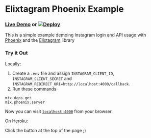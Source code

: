 # Elixtagram Phoenix Example

### [Live Demo](https://instagram-phoenix-example.herokuapp.com/) or [![Deploy](https://www.herokucdn.com/deploy/button.svg)](https://heroku.com/deploy)

This is a simple example demoing Instagram login and API usage with [Phoenix](http://phoenixframework.org) and the [Elixtagram](https://github.com/zensavona/elixtagram) library

### Try it Out

Locally:

  1. Create a `.env` file and assign `INSTAGRAM_CLIENT_ID`, `INSTAGRAM_CLIENT_SECRET` and `INSTAGRAM_REDIRECT_URI=http://localhost:4000/callback`.
  2. Run these commands

````
mix deps.get
mix.phoenix.server
````

Now you can visit [`localhost:4000`](http://localhost:4000) from your browser.

On Heroku:

Click the button at the top of the page ;)
